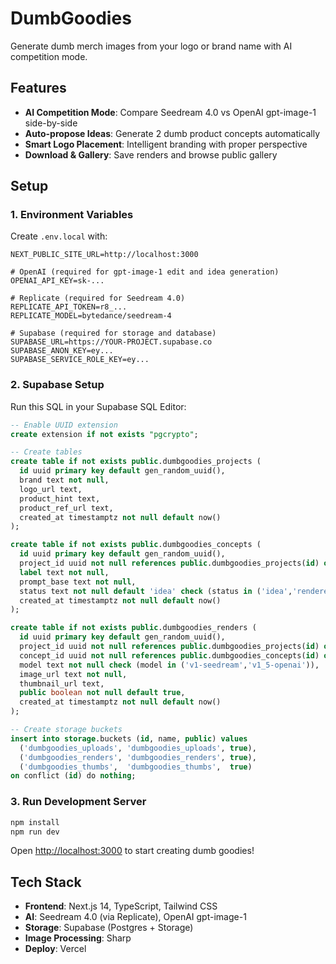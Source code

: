# DumbGoodies

Generate dumb merch images from your logo or brand name with AI competition mode.

## Features

- **AI Competition Mode**: Compare Seedream 4.0 vs OpenAI gpt-image-1 side-by-side
- **Auto-propose Ideas**: Generate 2 dumb product concepts automatically
- **Smart Logo Placement**: Intelligent branding with proper perspective
- **Download & Gallery**: Save renders and browse public gallery

## Setup

### 1. Environment Variables

Create `.env.local` with:

```env
NEXT_PUBLIC_SITE_URL=http://localhost:3000

# OpenAI (required for gpt-image-1 edit and idea generation)
OPENAI_API_KEY=sk-...

# Replicate (required for Seedream 4.0)
REPLICATE_API_TOKEN=r8_...
REPLICATE_MODEL=bytedance/seedream-4

# Supabase (required for storage and database)
SUPABASE_URL=https://YOUR-PROJECT.supabase.co
SUPABASE_ANON_KEY=ey...
SUPABASE_SERVICE_ROLE_KEY=ey...
```

### 2. Supabase Setup

Run this SQL in your Supabase SQL Editor:

```sql
-- Enable UUID extension
create extension if not exists "pgcrypto";

-- Create tables
create table if not exists public.dumbgoodies_projects (
  id uuid primary key default gen_random_uuid(),
  brand text not null,
  logo_url text,
  product_hint text,
  product_ref_url text,
  created_at timestamptz not null default now()
);

create table if not exists public.dumbgoodies_concepts (
  id uuid primary key default gen_random_uuid(),
  project_id uuid not null references public.dumbgoodies_projects(id) on delete cascade,
  label text not null,
  prompt_base text not null,
  status text not null default 'idea' check (status in ('idea','rendered')),
  created_at timestamptz not null default now()
);

create table if not exists public.dumbgoodies_renders (
  id uuid primary key default gen_random_uuid(),
  project_id uuid not null references public.dumbgoodies_projects(id) on delete cascade,
  concept_id uuid not null references public.dumbgoodies_concepts(id) on delete cascade,
  model text not null check (model in ('v1-seedream','v1_5-openai')),
  image_url text not null,
  thumbnail_url text,
  public boolean not null default true,
  created_at timestamptz not null default now()
);

-- Create storage buckets
insert into storage.buckets (id, name, public) values
  ('dumbgoodies_uploads', 'dumbgoodies_uploads', true),
  ('dumbgoodies_renders', 'dumbgoodies_renders', true),
  ('dumbgoodies_thumbs',  'dumbgoodies_thumbs',  true)
on conflict (id) do nothing;
```

### 3. Run Development Server

```bash
npm install
npm run dev
```

Open [http://localhost:3000](http://localhost:3000) to start creating dumb goodies!

## Tech Stack

- **Frontend**: Next.js 14, TypeScript, Tailwind CSS
- **AI**: Seedream 4.0 (via Replicate), OpenAI gpt-image-1
- **Storage**: Supabase (Postgres + Storage)
- **Image Processing**: Sharp
- **Deploy**: Vercel
